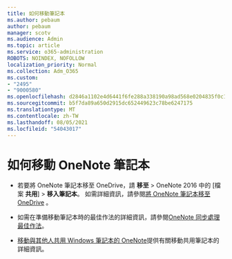 ```yaml
---
title: 如何移動筆記本
ms.author: pebaum
author: pebaum
manager: scotv
ms.audience: Admin
ms.topic: article
ms.service: o365-administration
ROBOTS: NOINDEX, NOFOLLOW
localization_priority: Normal
ms.collection: Adm_O365
ms.custom:
- "2495"
- "9000580"
ms.openlocfilehash: d2846a1102e4d6441f6fe288a338190a98ad568e0204835f0c1e1f4ea634cf56
ms.sourcegitcommit: b5f7da89a650d2915dc652449623c78be6247175
ms.translationtype: MT
ms.contentlocale: zh-TW
ms.lasthandoff: 08/05/2021
ms.locfileid: "54043017"
---
```

# <a name="how-to-move-a-onenote-notebook"></a>如何移動 OneNote 筆記本

* 若要將 OneNote 筆記本移至 OneDrive，請 **移至**  >  OneNote 2016 中的 [檔案 **共用**]  >  **移入筆記本**。 如需詳細資訊，請參閱[將 OneNote 筆記本移至 OneDrive](https://support.office.com/article/Move-a-OneNote-notebook-to-OneDrive-0af0a141-0bdf-49ab-9e50-45dbcca44082) 。

* 如需在準備移動筆記本時的最佳作法的詳細資訊，請參閱[OneNote 同步處理最佳作法](https://support.microsoft.com/help/2819334/onenote-syncing-best-practices)。

* [移動與其他人共用 Windows 筆記本的 OneNote](https://support.office.com/article/Move-a-OneNote-for-Windows-notebook-that-you-ve-shared-with-others-56c7659e-1850-49a6-8874-e2db6b440cd4)提供有關移動共用筆記本的詳細資訊。
